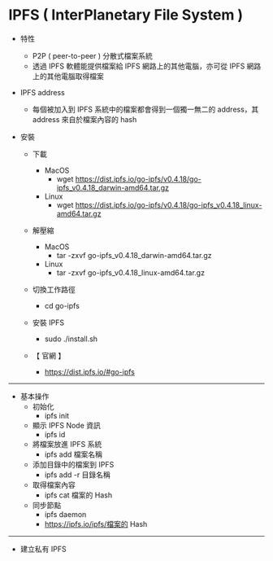 # IPFS ( InterPlanetary File System )

* 特性
  * P2P ( peer-to-peer ) 分散式檔案系統
  * 透過 IPFS 軟體能提供檔案給 IPFS 網路上的其他電腦，亦可從 IPFS 網路上的其他電腦取得檔案

* IPFS address
  * 每個被加入到 IPFS 系統中的檔案都會得到一個獨一無二的 address，其 address 來自於檔案內容的 hash
  
* 安裝
  * 下載
    * MacOS 
      * wget https://dist.ipfs.io/go-ipfs/v0.4.18/go-ipfs_v0.4.18_darwin-amd64.tar.gz
    * Linux
      * wget https://dist.ipfs.io/go-ipfs/v0.4.18/go-ipfs_v0.4.18_linux-amd64.tar.gz    
  * 解壓縮
    * MacOS
      * tar -zxvf go-ipfs_v0.4.18_darwin-amd64.tar.gz
    * Linux
      * tar -zxvf go-ipfs_v0.4.18_linux-amd64.tar.gz
  * 切換工作路徑
    * cd go-ipfs
  * 安裝 IPFS
    * sudo ./install.sh
   
  * 【 官網 】 
    * https://dist.ipfs.io/#go-ipfs

---

* 基本操作
  * 初始化
    * ipfs init
  * 顯示 IPFS Node 資訊
    * ipfs id
  * 將檔案放進 IPFS 系統
    * ipfs add 檔案名稱 
  * 添加目錄中的檔案到 IPFS
    * ipfs add -r 目錄名稱
  * 取得檔案內容
    * ipfs cat 檔案的 Hash
  * 同步節點
    * ipfs daemon
    * https://ipfs.io/ipfs/檔案的 Hash

---

* 建立私有 IPFS
